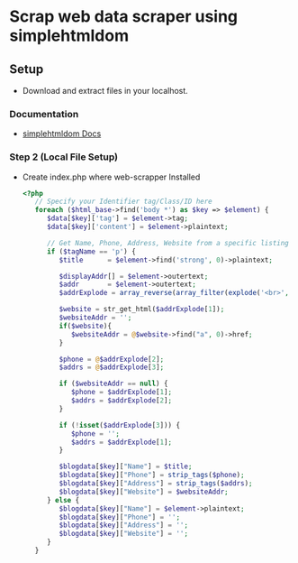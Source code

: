 
# Scrap web data scraper using simplehtmldom

## Setup
- Download and extract files in your localhost.

### Documentation

- [simplehtmldom Docs](https://simplehtmldom.sourceforge.io/docs/1.9/index.html)

### Step 2 (Local File Setup)
- Create index.php where web-scrapper Installed

   ```php
   <?php
      // Specify your Identifier tag/Class/ID here
      foreach ($html_base->find('body *') as $key => $element) {
         $data[$key]['tag'] = $element->tag;
         $data[$key]['content'] = $element->plaintext;

         // Get Name, Phone, Address, Website from a specific listing 
         if ($tagName == 'p') {
            $title 		= $element->find('strong', 0)->plaintext;
   
            $displayAddr[] = $element->outertext;
            $addr 		= $element->outertext;
            $addrExplode = array_reverse(array_filter(explode('<br>', $addr)));
   
            $website = str_get_html($addrExplode[1]);
            $websiteAddr = '';
            if($website){
               $websiteAddr = @$website->find("a", 0)->href;
            }
   
            $phone = @$addrExplode[2];
            $addrs = @$addrExplode[3];
   
            if ($websiteAddr == null) {
               $phone = $addrExplode[1];
               $addrs = $addrExplode[2];
            }
   
            if (!isset($addrExplode[3])) {
               $phone = '';
               $addrs = $addrExplode[1];
            }
   
            $blogdata[$key]["Name"] = $title;
            $blogdata[$key]["Phone"] = strip_tags($phone);
            $blogdata[$key]["Address"] = strip_tags($addrs);
            $blogdata[$key]["Website"] = $websiteAddr;
         } else {
            $blogdata[$key]["Name"] = $element->plaintext;
            $blogdata[$key]["Phone"] = '';
            $blogdata[$key]["Address"] = '';
            $blogdata[$key]["Website"] = '';
         }
      }
   ```